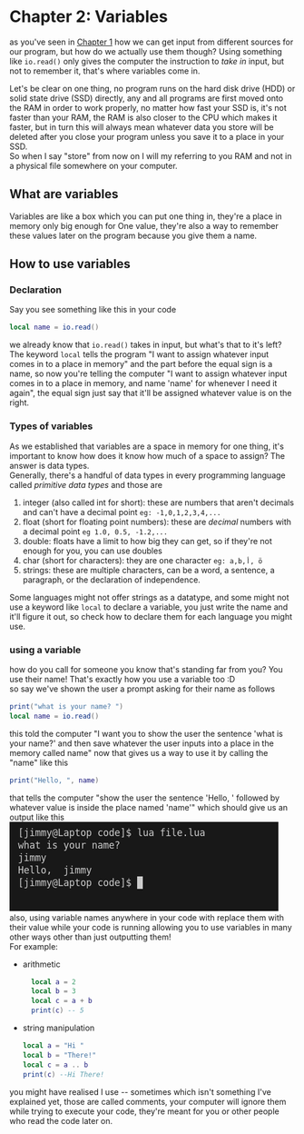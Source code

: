 # Chapter 2: Variables  
as you've seen in [Chapter 1](./chapter_1.md) how we can get input from different sources for our program, but how do we actually use them though? Using something like `io.read()` only gives the computer the instruction to *take in* input, but not to remember it, that's where variables come in.  

Let's be clear on one thing, no program runs on the hard disk drive (HDD) or solid state drive (SSD) directly, any and all programs are first moved onto the RAM in order to work properly, no matter how fast your SSD is, it's not faster than your RAM, the RAM is also closer to the CPU which makes it faster, but in turn this will always mean whatever data you store will be deleted after you close your program unless you save it to a place in your SSD.  
So when I say "store" from now on I will my referring to you RAM and not in a physical file somewhere on your computer.  

## What are variables  
Variables are like a box which you can put one thing in, they're a place in memory only big enough for One value, they're also a way to remember these values later on the program because you  give them a name.  

## How to use variables

### Declaration  
Say you see something like this in your code
```lua
local name = io.read()
```
we already know that `io.read()` takes in input, but what's that to it's left? The keyword `local` tells the program "I want to assign whatever input comes in to a place in memory" and the part before the equal sign is a name, so now you're telling the computer "I want to assign whatever input comes in to a place in memory, and name 'name' for whenever I need it again", the equal sign just say that it'll be assigned whatever value is on the right.  

### Types of variables
As we established that variables are a space in memory for one thing, it's important to know how does it know how much of a space to assign? The answer is data types.  
Generally, there's a handful of data types in every programming language called *primitive data types* and those are
1. integer (also called int for short): these are numbers that aren't decimals and can't have a decimal point `eg: -1,0,1,2,3,4,...`
2. float (short for floating point numbers): these are *decimal* numbers with a decimal point `eg 1.0, 0.5, -1.2,...`
3. double: floats have a limit to how big they can get, so if they're not enough for you, you can use doubles
4. char (short for characters): they are one character `eg: a,b,أ, ö`
5. strings: these are multiple characters, can be a word, a sentence, a paragraph, or the declaration of independence.

Some languages might not offer strings as a datatype, and some might not use a keyword like `local` to declare a variable, you just write the name and it'll figure it out, so check how to declare them for each language you might use.

### using a variable
how do you call for someone you know that's standing far from you? You use their name! That's exactly how you use a variable too :D  
so say we've shown the user a prompt asking for their name as follows
```lua
print("what is your name? ")
local name = io.read()
```
this told the computer "I want you to show the user the sentence 'what is your name?' and then save whatever the user inputs into a place in the memory called name"
now that gives us a way to use it by calling the "name" like this
```lua
print("Hello, ", name)
```
that tells the computer "show the user the sentence 'Hello, ' followed by whatever value is inside the place named 'name'" which should give us an output like this  
![using a variable](./images/input_with_variable.png)  
also, using variable names anywhere in your code with replace them with their value while your code is running allowing you to use variables in many other ways other than just outputting them!  
For example:  
- arithmetic
  ```lua
    local a = 2
    local b = 3
    local c = a + b 
    print(c) -- 5
  ```
- string manipulation
  ```lua
  local a = "Hi "
  local b = "There!"
  local c = a .. b 
  print(c) --Hi There!
  ```
you might have realised I use -- sometimes which isn't something I've explained yet, those are called comments, your computer will ignore them while trying to execute your code, they're meant for you or other people who read the code later on.
